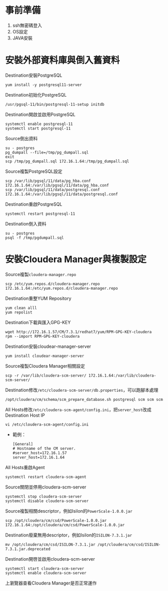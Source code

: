 # 事前準備
1. ssh無密碼登入
2. OS設定
3. JAVA安裝

# 安裝外部資料庫與倒入舊資料
Destination安裝PostgreSQL
```
yum install -y postgresql11-server
```
Destination初始化PostgreSQL
```
/usr/pgsql-11/bin/postgresql-11-setup initdb
```
Destination開啟並啟用PostgreSQL
```
systemctl enable postgresql-11
systemctl start postgresql-11
```
Source倒出資料
```
su - postgres
pg_dumpall --file=/tmp/pg_dumpall.sql
exit
scp /tmp/pg_dumpall.sql 172.16.1.64:/tmp/pg_dumpall.sql
```
Source複製PostgreSQL設定
```
scp /var/lib/pgsql/11/data/pg_hba.conf 172.16.1.64:/var/lib/pgsql/11/data/pg_hba.conf
scp /var/lib/pgsql/11/data/postgresql.conf 172.16.1.64:/var/lib/pgsql/11/data/postgresql.conf
```
Destination重啟PostgreSQL
```
systemctl restart postgresql-11
```
Destination倒入資料
```
su - postgres
psql -f /tmp/pgdumpall.sql
```
 
 # 安裝Cloudera Manager與複製設定
Source複製`cloudera-manager.repo`
```
scp /etc/yum.repos.d/cloudera-manager.repo 172.16.1.64:/etc/yum.repos.d/cloudera-manager.repo
```
Destination重整YUM Repository
```
yum clean alll
yum repolist
```
Destination下載與匯入GPG-KEY
```
wget http://172.16.1.57/CM/7.3.1/redhat7/yum/RPM-GPG-KEY-cloudera
rpm --import RPM-GPG-KEY-cloudera
```
Destination安裝cloudear-manager-server
```
yum install cloudear-manager-server
```
Source複製Cloudera Manager相關設定
```
scp -r /var/lib/cloudera-scm-server/ 172.16.1.64:/var/lib/cloudera-scm-server/
```
Destination修改`/etc/cloudera-scm-server/db.properties`，可以跑腳本處理
```
/opt/cloudera/cm/schema/scm_prepare_database.sh postgresql scm scm scm
```
All Hosts修改`/etc/cloudera-scm-agent/config.ini`，把`server_host`改成Destination Host IP
```
vi /etc/cloudera-scm-agent/config.ini
```
- 範例：
  ```
  [General]
  # Hostname of the CM server.
  #server_host=172.16.1.57
  server_host=172.16.1.64
  ```
All Hosts重啟Agent
```
systemctl restart cloudera-scm-agent
```
Source關閉並停用cloudera-scm-server
```
systemctl stop cloudera-scm-server
systemctl disable cloudera-scm-server
```
Source複製相關descriptor，例如Isilon的`PowerScale-1.0.0.jar `
```
scp /opt/cloudera/cm/csd/PowerScale-1.0.0.jar 172.16.1.64:/opt/cloudera/cm/csd/PowerScale-1.0.0.jar
```
Destination廢棄無用descriptor，例如Isilon的`ISILON-7.3.1.jar `
```
mv /opt/cloudera/cm/csd/ISILON-7.3.1.jar /opt/cloudera/cm/csd/ISILON-7.3.1.jar.deprecated
```
Destination開啓並啟用cloudera-scm-server
```
systemctl start cloudera-scm-server
systemctl enable cloudera-scm-server
```
上瀏覽器查看Cloudera Manager是否正常運作